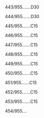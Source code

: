 443/955.......D30 


444/955.......D30 


445/955.......C15 


446/955.......C15 


447/955.......C15 


448/955.......C15 


449/955.......C15 


450/955.......C15 


451/955.......C15 


452/955.......C15 


453/955.......C15 


454/955.... 

